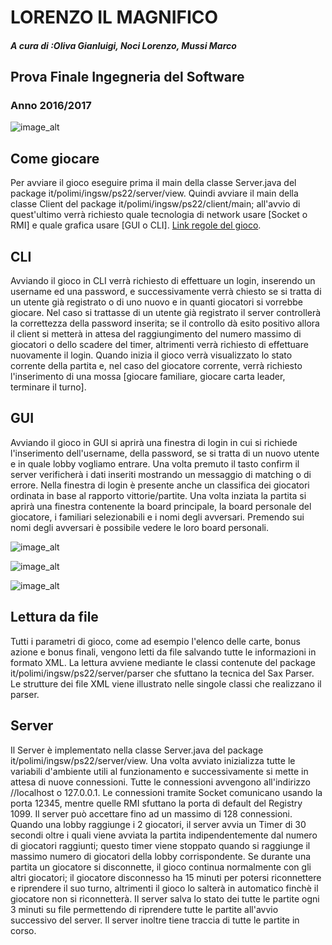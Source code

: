 # LORENZO IL MAGNIFICO
#### *A cura di :Oliva Gianluigi, Noci Lorenzo, Mussi Marco*
## Prova Finale Ingegneria del Software
### Anno 2016/2017

![image_alt](https://4.bp.blogspot.com/-UQcEMscSqB8/V-Iloma1CxI/AAAAAAAAWWk/PuBwpO9TIVgpSF8zQWbM5JHlGXzFZnJiQCLcB/s400/Image2.jpg)

## **Come giocare**

Per avviare il gioco eseguire prima il main della classe Server.java del package it/polimi/ingsw/ps22/server/view.
Quindi avviare il main della classe Client del package it/polimi/ingsw/ps22/client/main; all'avvio di quest'ultimo verrà richiesto quale tecnologia di network usare [Socket o RMI] e quale grafica usare [GUI o CLI].
[Link regole del gioco](https://piazza-resources.s3.amazonaws.com/j0r6g91w2e1kk/j0raol8gxxi30b/RegoleGioco.pdf?AWSAccessKeyId=AKIAIEDNRLJ4AZKBW6HA&Expires=1499453556&Signature=SI3XGaAcGaiCEv%2BzJAzJ6fOd3TM%3D).

## **CLI**
Avviando il gioco in CLI verrà richiesto di effettuare un login, inserendo un username ed una password, e successivamente verrà chiesto se si tratta di un utente già registrato o di uno nuovo e in quanti giocatori si vorrebbe giocare. Nel caso si trattasse di un utente già registrato il server controllerà la correttezza della password inserita; se il controllo dà esito positivo allora il client si metterà in attesa del raggiungimento del numero massimo di giocatori o dello scadere del timer, altrimenti verrà richiesto di effettuare nuovamente il login.
Quando inizia il gioco verrà visualizzato lo stato corrente della partita e, nel caso del giocatore corrente, verrà richiesto l'inserimento di una mossa [giocare familiare, giocare carta leader, terminare il turno].

## **GUI**
Avviando il gioco in GUI si aprirà una finestra di login in cui si richiede l'inserimento dell'username, della password, se si tratta di un nuovo utente e in quale lobby vogliamo entrare. Una volta premuto il tasto confirm il server verificherà i dati inseriti mostrando un messaggio di matching o di errore. Nella finestra di login è presente anche un classifica dei giocatori ordinata in base al rapporto vittorie/partite.
Una volta inziata la partita si aprirà una finestra contenente la board principale, la board personale del giocatore, i familiari selezionabili e i nomi degli avversari. Premendo sui nomi degli avversari è possibile vedere le loro board personali.

![image_alt](http://imgur.com/TgXMzbZ.png)

![image_alt](http://imgur.com/gZeml7J.png)

![image_alt](http://imgur.com/CmKahbV.png)

## **Lettura da file**
Tutti i parametri di gioco, come ad esempio l'elenco delle carte, bonus azione e bonus finali, vengono letti da file salvando tutte le informazioni in formato XML. La lettura avviene mediante le classi contenute del package it/polimi/ingsw/ps22/server/parser che sfuttano la tecnica del Sax Parser. Le strutture dei file XML viene illustrato nelle singole classi che realizzano il parser.

## **Server**
Il Server è implementato nella classe Server.java del package it/polimi/ingsw/ps22/server/view. Una volta avviato inizializza tutte le variabili d'ambiente utili al funzionamento e successivamente si mette in attesa di nuove connessioni. Tutte le connessioni avvengono all'indirizzo //localhost o 127.0.0.1. Le connessioni tramite Socket comunicano usando la porta 12345, mentre quelle RMI sfuttano la porta di default del Registry 1099. Il server può accettare fino ad un massimo di 128 connessioni.
Quando una lobby raggiunge i 2 giocatori, il server avvia un Timer di 30 secondi oltre i quali viene avviata la partita indipendentemente dal numero di giocatori raggiunti; questo timer viene stoppato quando si raggiunge il massimo numero di giocatori della lobby corrispondente.
Se durante una partita un giocatore si disconnette, il gioco continua normalmente con gli altri giocatori; il giocatore disconnesso ha 15 minuti per potersi riconnettere e riprendere il suo turno, altrimenti il gioco lo salterà in automatico finchè il giocatore non si riconnetterà.
Il server salva lo stato dei tutte le partite ogni 3 minuti su file permettendo di riprendere tutte le partite all'avvio successivo del server. Il server inoltre tiene traccia di tutte le partite in corso.
